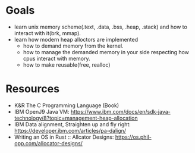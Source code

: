 # Goals
- learn unix memory scheme(.text, .data, .bss, .heap, .stack)
  and how to interact with it(brk, mmap).
- learn how modern heap alloctors are implemented
    - how to demand memory from the kernel.
    - how to manage the demanded memory in your side
      respecting how cpus interact with memory.
    - how to make reusable(free, realloc)

# Resources
- K&R The C Programming Language (Book)
- IBM OpenJ9 Java VM: https://www.ibm.com/docs/en/sdk-java-technology/8?topic=management-heap-allocation
- IBM Data alignment, Straighten up and fly right: https://developer.ibm.com/articles/pa-dalign/
- Writing an OS in Rust :: Allcator Designs: https://os.phil-opp.com/allocator-designs/
